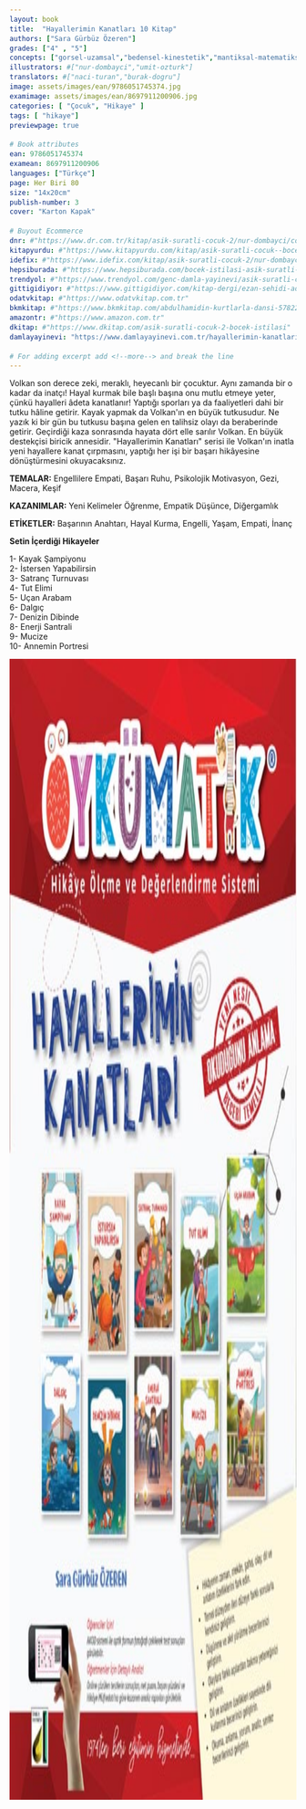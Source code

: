 ```yaml
---
layout: book
title:  "Hayallerimin Kanatları 10 Kitap"
authors: ["Sara Gürbüz Özeren"]
grades: ["4" , "5"]
concepts: ["gorsel-uzamsal","bedensel-kinestetik","mantiksal-matematiksel","icsel","doga"]
illustrators: #["nur-dombayci","umit-ozturk"]
translators: #["naci-turan","burak-dogru"]
image: assets/images/ean/9786051745374.jpg
examimage: assets/images/ean/8697911200906.jpg
categories: [ "Çocuk", "Hikaye" ]
tags: [ "hikaye"]
previewpage: true

# Book attributes
ean: 9786051745374
examean: 8697911200906
languages: ["Türkçe"]
page: Her Biri 80
size: "14x20cm"
publish-number: 3
cover: "Karton Kapak"

# Buyout Ecommerce
dnr: #"https://www.dr.com.tr/kitap/asik-suratli-cocuk-2/nur-dombayci/cocuk-ve-genclik/genclik-10-yas/roman-oyku/urunno=0001812298001"
kitapyurdu: #"https://www.kitapyurdu.com/kitap/asik-suratli-cocuk--bocek-istilasi/502836.html&filter_name=As%C4%B1k+Suratl%C4%B1+%C3%87ocuk"
idefix: #"https://www.idefix.com/kitap/asik-suratli-cocuk-2/nur-dombayci/cocuk-ve-genclik/genclik-10-yas/roman-oyku/urunno=0001812298001"
hepsiburada: #"https://www.hepsiburada.com/bocek-istilasi-asik-suratli-cocuk-ve-onu-etkilemeyen-siradisi-olaylar-2-p-HBV00000OAK7R"
trendyol: #"https://www.trendyol.com/genc-damla-yayinevi/asik-suratli-cocuk-2-p-31619556"
gittigidiyor: #"https://www.gittigidiyor.com/kitap-dergi/ezan-sehidi-adnan-menderes_pdp_732728793"
odatvkitap: #"https://www.odatvkitap.com.tr"
bkmkitap: #"https://www.bkmkitap.com/abdulhamidin-kurtlarla-dansi-578226"
amazontr: #"https://www.amazon.com.tr"
dkitap: #"https://www.dkitap.com/asik-suratli-cocuk-2-bocek-istilasi"
damlayayinevi: "https://www.damlayayinevi.com.tr/hayallerimin-kanatlari-10-kitap-hds"

# For adding excerpt add <!--more--> and break the line
---
```

Volkan son derece zeki, meraklı, heyecanlı bir çocuktur.
Aynı zamanda bir o kadar da inatçı!
Hayal kurmak bile başlı başına onu mutlu etmeye yeter, çünkü hayalleri âdeta kanatlanır!
Yaptığı sporları ya da faaliyetleri dahi bir tutku hâline getirir.
Kayak yapmak da Volkan'ın en büyük tutkusudur.
Ne yazık ki bir gün bu tutkusu başına gelen en talihsiz olayı da beraberinde getirir.
Geçirdiği kaza sonrasında hayata dört elle sarılır Volkan.
En büyük destekçisi biricik annesidir.
"Hayallerimin Kanatları" serisi ile Volkan'ın inatla yeni hayallere kanat çırpmasını, yaptığı her işi bir başarı hikâyesine dönüştürmesini okuyacaksınız.

**TEMALAR:** Engellilere Empati, Başarı Ruhu, Psikolojik Motivasyon, Gezi, Macera, Keşif

**KAZANIMLAR:** Yeni Kelimeler Öğrenme, Empatik Düşünce, Diğergamlık

**ETİKETLER:** Başarının Anahtarı, Hayal Kurma, Engelli, Yaşam, Empati, İnanç

**Setin İçerdiği Hikayeler**

1- Kayak Şampiyonu<br>
2- İstersen Yapabilirsin<br>
3- Satranç Turnuvası<br>
4- Tut Elimi<br>
5- Uçan Arabam<br>
6- Dalgıç<br>
7- Denizin Dibinde<br>
8- Enerji Santrali<br>
9- Mucize<br>
10- Annemin Portresi

<img style="height: 50vh" src="/assets/images/ean/8697911200906.jpg" alt="">
<!--more--> 

